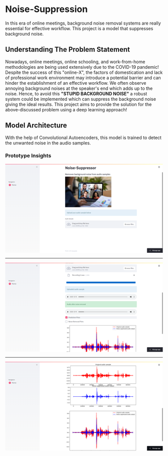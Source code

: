 # Noise-Suppression
In this era of online meetings, background noise removal systems are really essential for effective workflow. This project is a model that suppresses background noise.

## Understanding The Problem Statement
Nowadays, online meetings, online schooling, and work-from-home methodologies are being used extensively due to the COVID-19 pandemic! Despite the success of this "online-X", the factors of domestication and lack of professional work environment may introduce a potential barrier and can hinder the establishment of an effective workflow. We often observe annoying background noises at the speaker's end which adds up to the noise. Hence, to avoid this **"STUPID BACKGROUND NOISE"** a robust system could be implemented which can suppress the background noise giving the ideal results. This project aims to provide the solution for the above-discussed problem using a deep learning approach!

## Model Architecture
With the help of Convolutional Autoencoders, this model is trained to detect the unwanted noise in the audio samples.

### Prototype Insights

<img src="utils/images/1.png">

---

<img src="utils/images/2.png">

---

<img src="utils/images/3.png">
